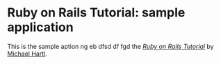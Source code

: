 # Ruby on Rails Tutorial: sample application

This is the sample aption ng eb dfsd  df fgd
the [*Ruby on Rails Tutorial*](http://railstutorial.org/)
by [Michael Hartl](http://michaelhartl.com/).
